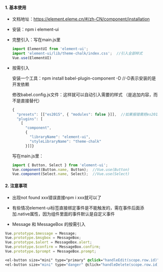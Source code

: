 #### 1. 基本使用

- 文档地址：https://element.eleme.cn/#/zh-CN/component/installation

- 安装：npm i element-ui

- 完整引入：写在main.js里

  ```javascript
  import ElementUI from 'element-ui';
  import 'element-ui/lib/theme-chalk/index.css';  //引入全部样式
  Vue.use(ElementUI)
  ```

- 按需引入

  安装一个工具：npm install babel-plugin-component -D   //-D表示安装的是开发依赖

  修改babel.config.js文件：这样就可以自动引入需要的样式  （是追加内容，而不是直接替代）

  ```javascript
  {
    "presets": [["es2015", { "modules": false }]],  //如果报错需把es2015改成@babel/preset-env，或者直接用vue脚手架默认的，即不改这一句
    "plugins": [
      [
        "component",
        {
          "libraryName": "element-ui",
          "styleLibraryName": "theme-chalk"
        }]]}
  ```

  写在main.js里：  

  ```javascript
  import { Button, Select } from 'element-ui';
  Vue.component(Button.name, Button);  //Vue.use(Button)
  Vue.component(Select.name, Select);  //Vue.use(Select)
  ```


#### 2. 注意事项

- 出现not found xxx错误直接npm i xxx就可以了

- 有些情况element-ui标签直接绑定事件是不能触发的，需在事件后面添加.native属性，因为组件里面的事件默认是自定义事件

-  Message 和 MessageBox 的按需引入

  ```js
  Vue.prototype.$message = Message;
  Vue.prototype.$msgbox = MessageBox;
  Vue.prototype.$alert = MessageBox.alert;
  Vue.prototype.$confirm = MessageBox.confirm;
  Vue.prototype.$prompt = MessageBox.prompt;
  ```



```css
<el-button size="mini" type="primary" @click="handleEdit(scope.row.id)" >编 辑</el-button>
<el-button size="mini" type="danger" @click="handleDelete(scope.row.id)" >删 除</el-button>
```

